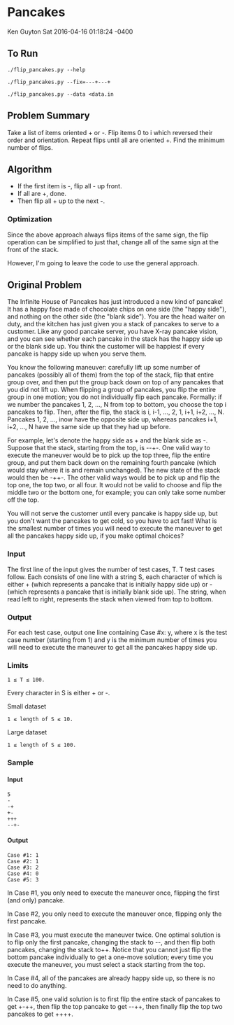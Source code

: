 Pancakes
========

Ken Guyton
Sat 2016-04-16 01:18:24 -0400


To Run
------

    ./flip_pancakes.py --help

    ./flip_pancakes.py --fix=---+---+

    ./flip_pancakes.py --data <data.in


Problem Summary
---------------

Take a list of items oriented + or -.
Flip items 0 to i which reversed their order and orientation.
Repeat flips until all are oriented +.
Find the minimum number of flips.


Algorithm
---------

* If the first item is -, flip all - up front.
* If all are +, done.
* Then flip all + up to the next -.

### Optimization

Since the above approach always flips items of the same sign,
the flip operation can be simplified to just that, change all
of the same sign at the front of the stack.

However, I'm going to leave the code to use the general approach.


Original Problem
----------------

The Infinite House of Pancakes has just introduced a new kind of
pancake! It has a happy face made of chocolate chips on one side (the
"happy side"), and nothing on the other side (the "blank side").
You are the head waiter on duty, and the kitchen has just given you a
stack of pancakes to serve to a customer. Like any good pancake
server, you have X-ray pancake vision, and you can see whether each
pancake in the stack has the happy side up or the blank side up. You
think the customer will be happiest if every pancake is happy side up
when you serve them.

You know the following maneuver: carefully lift up some number of
pancakes (possibly all of them) from the top of the stack, flip that
entire group over, and then put the group back down on top of any
pancakes that you did not lift up. When flipping a group of pancakes,
you flip the entire group in one motion; you do not individually flip
each pancake. Formally: if we number the pancakes 1, 2, ..., N from
top to bottom, you choose the top i pancakes to flip. Then, after the
flip, the stack is i, i-1, ..., 2, 1, i+1, i+2, ..., N. Pancakes 1, 2,
..., inow have the opposite side up, whereas pancakes i+1, i+2, ..., N
have the same side up that they had up before.

For example, let's denote the happy side as + and the blank side as
-. Suppose that the stack, starting from the top, is --+-. One valid
way to execute the maneuver would be to pick up the top three, flip
the entire group, and put them back down on the remaining fourth
pancake (which would stay where it is and remain unchanged). The new
state of the stack would then be -++-. The other valid ways would be
to pick up and flip the top one, the top two, or all four. It would
not be valid to choose and flip the middle two or the bottom one, for
example; you can only take some number off the top.

You will not serve the customer until every pancake is happy side up,
but you don't want the pancakes to get cold, so you have to act fast!
What is the smallest number of times you will need to execute the
maneuver to get all the pancakes happy side up, if you make optimal
choices?

### Input

The first line of the input gives the number of test cases, T. T test
cases follow. Each consists of one line with a string S, each
character of which is either + (which represents a pancake that is
initially happy side up) or - (which represents a pancake that is
initially blank side up). The string, when read left to right,
represents the stack when viewed from top to bottom.

### Output


For each test case, output one line containing Case #x: y, where x is
the test case number (starting from 1) and y is the minimum number of
times you will need to execute the maneuver to get all the pancakes
happy side up.

### Limits


    1 ≤ T ≤ 100.

Every character in S is either + or -.

Small dataset

    1 ≤ length of S ≤ 10.

Large dataset

    1 ≤ length of S ≤ 100.

### Sample


#### Input 


    5
    -
    -+
    +-
    +++
    --+-

#### Output 


    Case #1: 1
    Case #2: 1
    Case #3: 2
    Case #4: 0
    Case #5: 3


In Case #1, you only need to execute the maneuver once, flipping the
first (and only) pancake.

In Case #2, you only need to execute the maneuver once, flipping only
the first pancake.

In Case #3, you must execute the maneuver twice. One optimal solution
is to flip only the first pancake, changing the stack to --, and then
flip both pancakes, changing the stack to++. Notice that you cannot
just flip the bottom pancake individually to get a one-move solution;
every time you execute the maneuver, you must select a stack starting
from the top.

In Case #4, all of the pancakes are already happy side up, so there is
no need to do anything.

In Case #5, one valid solution is to first flip the entire stack of
pancakes to get +-++, then flip the top pancake to get --++, then
finally flip the top two pancakes to get ++++.
